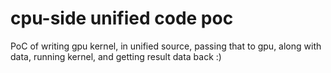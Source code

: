# cpu-side unified code poc

PoC of writing gpu kernel, in unified source, passing that to gpu, along with data,
running kernel, and getting result data back :)
